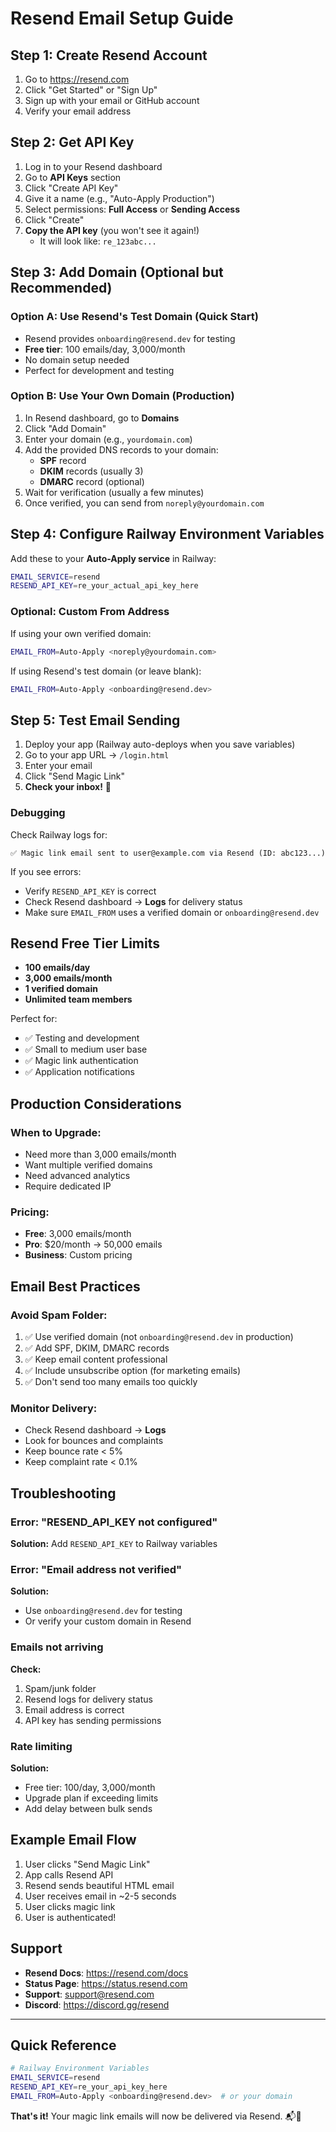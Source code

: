 # Resend Email Setup Guide

## Step 1: Create Resend Account

1. Go to https://resend.com
2. Click "Get Started" or "Sign Up"
3. Sign up with your email or GitHub account
4. Verify your email address

## Step 2: Get API Key

1. Log in to your Resend dashboard
2. Go to **API Keys** section
3. Click "Create API Key"
4. Give it a name (e.g., "Auto-Apply Production")
5. Select permissions: **Full Access** or **Sending Access**
6. Click "Create"
7. **Copy the API key** (you won't see it again!)
   - It will look like: `re_123abc...`

## Step 3: Add Domain (Optional but Recommended)

### Option A: Use Resend's Test Domain (Quick Start)
- Resend provides `onboarding@resend.dev` for testing
- **Free tier**: 100 emails/day, 3,000/month
- No domain setup needed
- Perfect for development and testing

### Option B: Use Your Own Domain (Production)
1. In Resend dashboard, go to **Domains**
2. Click "Add Domain"
3. Enter your domain (e.g., `yourdomain.com`)
4. Add the provided DNS records to your domain:
   - **SPF** record
   - **DKIM** records (usually 3)
   - **DMARC** record (optional)
5. Wait for verification (usually a few minutes)
6. Once verified, you can send from `noreply@yourdomain.com`

## Step 4: Configure Railway Environment Variables

Add these to your **Auto-Apply service** in Railway:

```bash
EMAIL_SERVICE=resend
RESEND_API_KEY=re_your_actual_api_key_here
```

### Optional: Custom From Address
If using your own verified domain:
```bash
EMAIL_FROM=Auto-Apply <noreply@yourdomain.com>
```

If using Resend's test domain (or leave blank):
```bash
EMAIL_FROM=Auto-Apply <onboarding@resend.dev>
```

## Step 5: Test Email Sending

1. Deploy your app (Railway auto-deploys when you save variables)
2. Go to your app URL → `/login.html`
3. Enter your email
4. Click "Send Magic Link"
5. **Check your inbox!** 📧

### Debugging

Check Railway logs for:
```
✅ Magic link email sent to user@example.com via Resend (ID: abc123...)
```

If you see errors:
- Verify `RESEND_API_KEY` is correct
- Check Resend dashboard → **Logs** for delivery status
- Make sure `EMAIL_FROM` uses a verified domain or `onboarding@resend.dev`

## Resend Free Tier Limits

- **100 emails/day**
- **3,000 emails/month**
- **1 verified domain**
- **Unlimited team members**

Perfect for:
- ✅ Testing and development
- ✅ Small to medium user base
- ✅ Magic link authentication
- ✅ Application notifications

## Production Considerations

### When to Upgrade:
- Need more than 3,000 emails/month
- Want multiple verified domains
- Need advanced analytics
- Require dedicated IP

### Pricing:
- **Free**: 3,000 emails/month
- **Pro**: $20/month → 50,000 emails
- **Business**: Custom pricing

## Email Best Practices

### Avoid Spam Folder:
1. ✅ Use verified domain (not `onboarding@resend.dev` in production)
2. ✅ Add SPF, DKIM, DMARC records
3. ✅ Keep email content professional
4. ✅ Include unsubscribe option (for marketing emails)
5. ✅ Don't send too many emails too quickly

### Monitor Delivery:
- Check Resend dashboard → **Logs**
- Look for bounces and complaints
- Keep bounce rate < 5%
- Keep complaint rate < 0.1%

## Troubleshooting

### Error: "RESEND_API_KEY not configured"
**Solution:** Add `RESEND_API_KEY` to Railway variables

### Error: "Email address not verified"
**Solution:**
- Use `onboarding@resend.dev` for testing
- Or verify your custom domain in Resend

### Emails not arriving
**Check:**
1. Spam/junk folder
2. Resend logs for delivery status
3. Email address is correct
4. API key has sending permissions

### Rate limiting
**Solution:**
- Free tier: 100/day, 3,000/month
- Upgrade plan if exceeding limits
- Add delay between bulk sends

## Example Email Flow

1. User clicks "Send Magic Link"
2. App calls Resend API
3. Resend sends beautiful HTML email
4. User receives email in ~2-5 seconds
5. User clicks magic link
6. User is authenticated!

## Support

- **Resend Docs**: https://resend.com/docs
- **Status Page**: https://status.resend.com
- **Support**: support@resend.com
- **Discord**: https://discord.gg/resend

---

## Quick Reference

```bash
# Railway Environment Variables
EMAIL_SERVICE=resend
RESEND_API_KEY=re_your_api_key_here
EMAIL_FROM=Auto-Apply <onboarding@resend.dev>  # or your domain
```

**That's it!** Your magic link emails will now be delivered via Resend. 📬🚀
